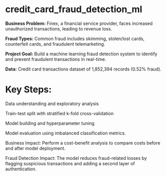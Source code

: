 # credit_card_fraud_detection_ml

<strong>Business Problem:</strong>
Finex, a financial service provider, faces increased unauthorized transactions, leading to revenue loss.

<strong>Fraud Types: </strong>
Common fraud includes skimming, stolen/lost cards, counterfeit cards, and fraudulent telemarketing.

<strong>Project Goal:</strong>
Build a machine learning fraud detection system to identify and prevent fraudulent transactions in real-time.

<strong>Data:</strong>
Credit card transactions dataset of 1,852,394 records (0.52% fraud).

<h1><strong>Key Steps:</strong></h1>

<!DOCTYPE html>
<html lang="en">
<body>
    <p>Data understanding and exploratory analysis</p>
    <p>Train-test split with stratified k-fold cross-validation</p>
    <p>Model building and hyperparameter tuning</p>
    <p>Model evaluation using imbalanced classification metrics.</p>
    <p>Business Impact: Perform a cost-benefit analysis to compare costs before and after model deployment.</p>
    <p>Fraud Detection Impact: The model reduces fraud-related losses by flagging suspicious transactions and adding a second layer of authentication.</p>
</body>
</html>
